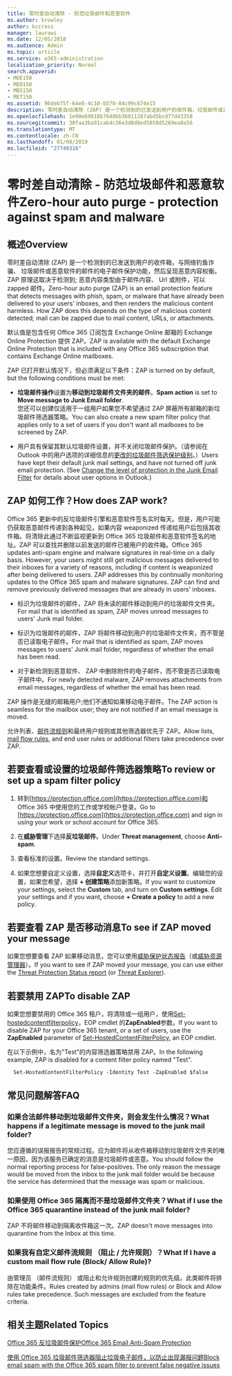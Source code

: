 ```yaml
---
title: 零时差自动清除 - 防范垃圾邮件和恶意软件
ms.author: krowley
author: kccross
manager: laurawi
ms.date: 12/05/2018
ms.audience: Admin
ms.topic: article
ms.service: o365-administration
localization_priority: Normal
search.appverid:
- MOE150
- MED150
- MBS150
- MET150
ms.assetid: 96deb75f-64e8-4c10-b570-84c99c674e15
description: 零时差自动清除 (ZAP) 是一个检测到的已发送到用户的收件箱，垃圾邮件或恶意软件的邮件的电子邮件保护功能，然后呈现恶意内容权衡。ZAP 原理这取决于检测到的恶意内容类型。
ms.openlocfilehash: 1e90e69018b7640bb36011287abd5bcd77d43358
ms.sourcegitcommit: 30faa3ba91cab4c36e3d8d8ed5858d5269ea8a56
ms.translationtype: MT
ms.contentlocale: zh-CN
ms.lasthandoff: 01/08/2019
ms.locfileid: "27749316"
---
```

# <a name="zero-hour-auto-purge---protection-against-spam-and-malware"></a><span data-ttu-id="3b388-104">零时差自动清除 - 防范垃圾邮件和恶意软件</span><span class="sxs-lookup"><span data-stu-id="3b388-104">Zero-hour auto purge - protection against spam and malware</span></span>

## <a name="overview"></a><span data-ttu-id="3b388-105">概述</span><span class="sxs-lookup"><span data-stu-id="3b388-105">Overview</span></span>

<span data-ttu-id="3b388-p102">零时差自动清除 (ZAP) 是一个检测到的已发送到用户的收件箱，与网络钓鱼诈骗、 垃圾邮件或恶意软件的邮件的电子邮件保护功能，然后呈现恶意内容权衡。ZAP 原理这取决于检测到; 恶意内容类型由于邮件内容、 Url 或附件，可以 zapped 邮件。</span><span class="sxs-lookup"><span data-stu-id="3b388-p102">Zero-hour auto purge (ZAP) is an email protection feature that detects messages with phish, spam, or malware that have already been delivered to your users' inboxes, and then renders the malicious content harmless. How ZAP does this depends on the type of malicious content detected; mail can be zapped due to mail content, URLs, or attachments.</span></span>
  
<span data-ttu-id="3b388-108">默认值是包含任何 Office 365 订阅包含 Exchange Online 邮箱的 Exchange Online Protection 提供 ZAP。</span><span class="sxs-lookup"><span data-stu-id="3b388-108">ZAP is available with the default Exchange Online Protection that is included with any Office 365 subscription that contains Exchange Online mailboxes.</span></span>

<span data-ttu-id="3b388-109">ZAP 已打开默认情况下，但必须满足以下条件：</span><span class="sxs-lookup"><span data-stu-id="3b388-109">ZAP is turned on by default, but the following conditions must be met:</span></span>
  
- <span data-ttu-id="3b388-110">**垃圾邮件操作**设置为**移动到垃圾邮件文件夹的邮件**。</span><span class="sxs-lookup"><span data-stu-id="3b388-110">**Spam action** is set to **Move message to Junk Email folder**.</span></span> <br/><span data-ttu-id="3b388-111">您还可以创建仅适用于一组用户如果您不希望通过 ZAP 屏蔽所有邮箱的新垃圾邮件筛选器策略。</span><span class="sxs-lookup"><span data-stu-id="3b388-111">You can also create a new spam filter policy that applies only to a set of users if you don't want all mailboxes to be screened by ZAP.</span></span>

- <span data-ttu-id="3b388-p103">用户具有保留其默认垃圾邮件设置，并不关闭垃圾邮件保护。（请参阅在 Outlook 中的用户选项的详细信息的[更改的垃圾邮件筛选保护级别](https://support.office.com/article/change-the-level-of-protection-in-the-junk-email-filter-e89c12d8-9d61-4320-8c57-d982c8d52f6b)。）</span><span class="sxs-lookup"><span data-stu-id="3b388-p103">Users have kept their default junk mail settings, and have not turned off junk email protection. (See [Change the level of protection in the Junk Email Filter](https://support.office.com/article/change-the-level-of-protection-in-the-junk-email-filter-e89c12d8-9d61-4320-8c57-d982c8d52f6b) for details about user options in Outlook.)</span></span> 
  
## <a name="how-does-zap-work"></a><span data-ttu-id="3b388-114">ZAP 如何工作？</span><span class="sxs-lookup"><span data-stu-id="3b388-114">How does ZAP work?</span></span>

<span data-ttu-id="3b388-p104">Office 365 更新中的反垃圾邮件引擎和恶意软件签名实时每天。但是，用户可能仍获取恶意邮件传递到各种起见，如果内容 weaponized 传递给用户后包括其收件箱。将清除此通过不断监视更新到 Office 365 垃圾邮件和恶意软件签名的地址。ZAP 可以查找并删除以前发送的邮件已被用户的收件箱。</span><span class="sxs-lookup"><span data-stu-id="3b388-p104">Office 365 updates anti-spam engine and malware signatures in real-time on a daily basis. However, your users might still get malicious messages delivered to their inboxes for a variety of reasons, including if content is weaponized after being delivered to users. ZAP addresses this by continually monitoring updates to the Office 365 spam and malware signatures. ZAP can find and remove previously delivered messages that are already in users' inboxes.</span></span> 

- <span data-ttu-id="3b388-119">标识为垃圾邮件的邮件，ZAP 将未读的邮件移动到用户的垃圾邮件文件夹。</span><span class="sxs-lookup"><span data-stu-id="3b388-119">For mail that is identified as spam, ZAP moves unread messages to users' Junk mail folder.</span></span> 

- <span data-ttu-id="3b388-120">标识为垃圾邮件的邮件，ZAP 将邮件移动到用户的垃圾邮件文件夹，而不管是否已读取电子邮件。</span><span class="sxs-lookup"><span data-stu-id="3b388-120">For mail that is identified as spam, ZAP moves messages to users' Junk mail folder, regardless of whether the email has been read.</span></span>

- <span data-ttu-id="3b388-121">对于新检测到恶意软件、 ZAP 中删除附件的电子邮件，而不管是否已读取电子邮件中。</span><span class="sxs-lookup"><span data-stu-id="3b388-121">For newly detected malware, ZAP removes attachments from email messages, regardless of whether the email has been read.</span></span> 
  
<span data-ttu-id="3b388-122">ZAP 操作是无缝的邮箱用户;他们不通知如果移动电子邮件。</span><span class="sxs-lookup"><span data-stu-id="3b388-122">The ZAP action is seamless for the mailbox user; they are not notified if an email message is moved.</span></span>
  
<span data-ttu-id="3b388-123">允许列表、[邮件流规则](https://go.microsoft.com/fwlink/p/?LinkId=722755)和最终用户规则或其他筛选器优先于 ZAP。</span><span class="sxs-lookup"><span data-stu-id="3b388-123">Allow lists, [mail flow rules](https://go.microsoft.com/fwlink/p/?LinkId=722755), and end user rules or additional filters take precedence over ZAP.</span></span>
  
## <a name="to-review-or-set-up-a-spam-filter-policy"></a><span data-ttu-id="3b388-124">若要查看或设置的垃圾邮件筛选器策略</span><span class="sxs-lookup"><span data-stu-id="3b388-124">To review or set up a spam filter policy</span></span>
  
1. <span data-ttu-id="3b388-125">转到[https://protection.office.com](https://protection.office.com)和 Office 365 中使用您的工作或学校帐户登录。</span><span class="sxs-lookup"><span data-stu-id="3b388-125">Go to [https://protection.office.com](https://protection.office.com) and sign in using your work or school account for Office 365.</span></span>

2. <span data-ttu-id="3b388-126">在**威胁管理**下选择**反垃圾邮件**。</span><span class="sxs-lookup"><span data-stu-id="3b388-126">Under **Threat management**, choose **Anti-spam**.</span></span>

3. <span data-ttu-id="3b388-127">查看标准的设置。</span><span class="sxs-lookup"><span data-stu-id="3b388-127">Review the standard settings.</span></span> 

4. <span data-ttu-id="3b388-p105">如果您想要自定义设置，选择**自定义**选项卡，并打开**自定义设置**。编辑您的设置，如果您希望，选择 **+ 创建策略**添加新策略。</span><span class="sxs-lookup"><span data-stu-id="3b388-p105">If you want to customize your settings, select the **Custom** tab, and turn on **Custom settings**. Edit your settings and if you want, choose **+ Create a policy** to add a new policy.</span></span> 
    
## <a name="to-see-if-zap-moved-your-message"></a><span data-ttu-id="3b388-130">若要查看 ZAP 是否移动消息</span><span class="sxs-lookup"><span data-stu-id="3b388-130">To see if ZAP moved your message</span></span>

<span data-ttu-id="3b388-131">如果您想要查看 ZAP 如果移动消息，您可以使用[威胁保护状态报告](view-email-security-reports.md#threat-protection-status-report)（或[威胁资源管理器](use-explorer-in-security-and-compliance.md)）。</span><span class="sxs-lookup"><span data-stu-id="3b388-131">If you want to see if ZAP moved your message, you can use either the [Threat Protection Status report](view-email-security-reports.md#threat-protection-status-report) (or [Threat Explorer](use-explorer-in-security-and-compliance.md)).</span></span>
    
## <a name="to-disable-zap"></a><span data-ttu-id="3b388-132">若要禁用 ZAP</span><span class="sxs-lookup"><span data-stu-id="3b388-132">To disable ZAP</span></span>
  
<span data-ttu-id="3b388-133">如果您想要禁用的 Office 365 租户，将清除或一组用户，使用[Set-hostedcontentfilterpolicy](https://go.microsoft.com/fwlink/p/?LinkId=722758)，EOP cmdlet 的**ZapEnabled**参数。</span><span class="sxs-lookup"><span data-stu-id="3b388-133">If you want to disable ZAP for your Office 365 tenant, or a set of users, use the **ZapEnabled** parameter of [Set-HostedContentFilterPolicy](https://go.microsoft.com/fwlink/p/?LinkId=722758), an EOP cmdlet.</span></span>
    
<span data-ttu-id="3b388-134">在以下示例中，名为"Test"的内容筛选器策略禁用 ZAP。</span><span class="sxs-lookup"><span data-stu-id="3b388-134">In the following example, ZAP is disabled for a content filter policy named "Test".</span></span>
    
```
  Set-HostedContentFilterPolicy -Identity Test -ZapEnabled $false
```

## <a name="faq"></a><span data-ttu-id="3b388-135">常见问题解答</span><span class="sxs-lookup"><span data-stu-id="3b388-135">FAQ</span></span>

### <a name="what-happens-if-a-legitimate-message-is-moved-to-the-junk-mail-folder"></a><span data-ttu-id="3b388-136">如果合法邮件移动到垃圾邮件文件夹，则会发生什么情况？</span><span class="sxs-lookup"><span data-stu-id="3b388-136">What happens if a legitimate message is moved to the junk mail folder?</span></span>
  
<span data-ttu-id="3b388-p106">您应遵循的误报报告的常规过程。应为邮件将从收件箱移动到垃圾邮件文件夹的唯一原因，因为该服务已确定的消息是垃圾邮件或恶意。</span><span class="sxs-lookup"><span data-stu-id="3b388-p106">You should follow the normal reporting process for false-positives. The only reason the message would be moved from the inbox to the junk mail folder would be because the service has determined that the message was spam or malicious.</span></span>
  
### <a name="what-if-i-use-the-office-365-quarantine-instead-of-the-junk-mail-folder"></a><span data-ttu-id="3b388-139">如果使用 Office 365 隔离而不是垃圾邮件文件夹？</span><span class="sxs-lookup"><span data-stu-id="3b388-139">What if I use the Office 365 quarantine instead of the junk mail folder?</span></span>
  
<span data-ttu-id="3b388-140">ZAP 不将邮件移动到隔离收件箱这一次。</span><span class="sxs-lookup"><span data-stu-id="3b388-140">ZAP doesn't move messages into quarantine from the Inbox at this time.</span></span>
  
### <a name="what-if-i-have-a-custom-mail-flow-rule-block-allow-rule"></a><span data-ttu-id="3b388-141">如果我有自定义邮件流规则 （阻止 / 允许规则）？</span><span class="sxs-lookup"><span data-stu-id="3b388-141">What If I have a custom mail flow rule (Block/ Allow Rule)?</span></span>
  
<span data-ttu-id="3b388-p107">由管理员 （邮件流规则） 或阻止和允许规则创建的规则的优先级。此类邮件将排除在功能条件。</span><span class="sxs-lookup"><span data-stu-id="3b388-p107">Rules created by admins (mail flow rules) or Block and Allow rules take precedence. Such messages are excluded from the feature criteria.</span></span>
  
## <a name="related-topics"></a><span data-ttu-id="3b388-144">相关主题</span><span class="sxs-lookup"><span data-stu-id="3b388-144">Related Topics</span></span>

[<span data-ttu-id="3b388-145">Office 365 反垃圾邮件保护</span><span class="sxs-lookup"><span data-stu-id="3b388-145">Office 365 Email Anti-Spam Protection</span></span>](anti-spam-protection.md)
  
[<span data-ttu-id="3b388-146">使用 Office 365 垃圾邮件筛选器阻止垃圾电子邮件，以防止出现漏报问题</span><span class="sxs-lookup"><span data-stu-id="3b388-146">Block email spam with the Office 365 spam filter to prevent false negative issues</span></span>](block-email-spam-to-prevent-false-negatives.md)
  

